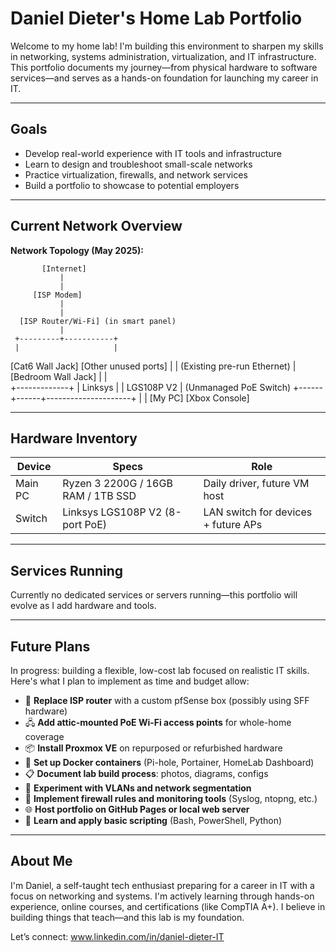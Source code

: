 # Daniel Dieter's Home Lab Portfolio

Welcome to my home lab! I'm building this environment to sharpen my skills in networking, systems administration, virtualization, and IT infrastructure. This portfolio documents my journey—from physical hardware to software services—and serves as a hands-on foundation for launching my career in IT.

---

## Goals

- Develop real-world experience with IT tools and infrastructure
- Learn to design and troubleshoot small-scale networks
- Practice virtualization, firewalls, and network services
- Build a portfolio to showcase to potential employers

---

## Current Network Overview

**Network Topology (May 2025):**

           [Internet]
               |
               |
         [ISP Modem]
               |
               |
      [ISP Router/Wi-Fi] (in smart panel)
               |
     +---------+-----------+
     |                     |
 [Cat6 Wall Jack]      [Other unused ports]
     |
     |  (Existing pre-run Ethernet)
     |
 [Bedroom Wall Jack]
     |
     |  
+-------------+
| Linksys |
| LGS108P V2 | (Unmanaged PoE Switch)
+------+------+---------------------+
  |                          |
[My PC]                [Xbox Console]


---

## Hardware Inventory

| Device        | Specs                          | Role                                 |
|---------------|----------------------------------|--------------------------------------|
| Main PC       | Ryzen 3 2200G / 16GB RAM / 1TB SSD | Daily driver, future VM host         |
| Switch        | Linksys LGS108P V2 (8-port PoE) | LAN switch for devices + future APs  |

---

## Services Running

Currently no dedicated services or servers running—this portfolio will evolve as I add hardware and tools.

---

## Future Plans

In progress: building a flexible, low-cost lab focused on realistic IT skills. Here's what I plan to implement as time and budget allow:

- 🔧 **Replace ISP router** with a custom pfSense box (possibly using SFF hardware)
- 🖧 **Add attic-mounted PoE Wi-Fi access points** for whole-home coverage
- 📦 **Install Proxmox VE** on repurposed or refurbished hardware
- 🐳 **Set up Docker containers** (Pi-hole, Portainer, HomeLab Dashboard)
- 📋 **Document lab build process**: photos, diagrams, configs
- 📡 **Experiment with VLANs and network segmentation**
- 🔐 **Implement firewall rules and monitoring tools** (Syslog, ntopng, etc.)
- 🌐 **Host portfolio on GitHub Pages or local web server**
- 🧪 **Learn and apply basic scripting** (Bash, PowerShell, Python)

---

## About Me

I'm Daniel, a self-taught tech enthusiast preparing for a career in IT with a focus on networking and systems. I'm actively learning through hands-on experience, online courses, and certifications (like CompTIA A+). I believe in building things that teach—and this lab is my foundation.

Let’s connect: www.linkedin.com/in/daniel-dieter-IT


